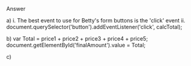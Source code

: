 Answer

a)
i. The best event to use for Betty's form buttons is the 'click' event
ii. document.querySelector('button').addEventListener('click', calcTotal);

b) var Total = price1 + price2 + price3 + price4 + price5;
document.getElementById('finalAmount').value = Total;

c) <script src="js/calcTotal.js"></script>
